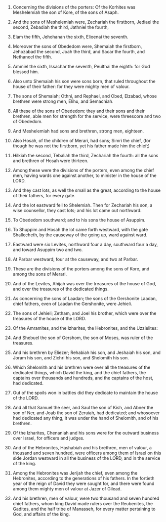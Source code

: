 1. Concerning the divisions of the porters: Of the Korhites was
Meshelemiah the son of Kore, of the sons of Asaph.

2. And the sons of Meshelemiah were, Zechariah the firstborn,
Jediael the second, Zebadiah the third, Jathniel the fourth,

3. Elam
the fifth, Jehohanan the sixth, Elioenai the seventh.

4. Moreover the sons of Obededom were, Shemaiah the firstborn,
Jehozabad the second, Joah the third, and Sacar the fourth, and
Nethaneel the fifth.

5. Ammiel the sixth, Issachar the seventh, Peulthai the eighth: for
God blessed him.

6. Also unto Shemaiah his son were sons born, that ruled throughout
the house of their father: for they were mighty men of valour.

7. The sons of Shemaiah; Othni, and Rephael, and Obed, Elzabad,
whose brethren were strong men, Elihu, and Semachiah.

8. All these of the sons of Obededom: they and their sons and their
brethren, able men for strength for the service, were threescore and
two of Obededom.

9. And Meshelemiah had sons and brethren, strong men, eighteen.

10. Also Hosah, of the children of Merari, had sons; Simri the
chief, (for though he was not the firstborn, yet his father made him
the chief;)

11. Hilkiah the second, Tebaliah the third, Zechariah
the fourth: all the sons and brethren of Hosah were thirteen.

12. Among these were the divisions of the porters, even among the
chief men, having wards one against another, to minister in the house
of the LORD.

13. And they cast lots, as well the small as the great, according to
the house of their fathers, for every gate.

14. And the lot eastward fell to Shelemiah. Then for Zechariah his
son, a wise counsellor, they cast lots; and his lot came out
northward.

15. To Obededom southward; and to his sons the house of Asuppim.

16. To Shuppim and Hosah the lot came forth westward, with the gate
Shallecheth, by the causeway of the going up, ward against ward.

17. Eastward were six Levites, northward four a day, southward four
a day, and toward Asuppim two and two.

18. At Parbar westward, four at the causeway, and two at Parbar.

19. These are the divisions of the porters among the sons of Kore,
and among the sons of Merari.

20. And of the Levites, Ahijah was over the treasures of the house
of God, and over the treasures of the dedicated things.

21. As concerning the sons of Laadan; the sons of the Gershonite
Laadan, chief fathers, even of Laadan the Gershonite, were Jehieli.

22. The sons of Jehieli; Zetham, and Joel his brother, which were
over the treasures of the house of the LORD.

23. Of the Amramites, and the Izharites, the Hebronites, and the
Uzzielites:

24. And Shebuel the son of Gershom, the son of Moses,
was ruler of the treasures.

25. And his brethren by Eliezer; Rehabiah his son, and Jeshaiah his
son, and Joram his son, and Zichri his son, and Shelomith his son.

26. Which Shelomith and his brethren were over all the treasures of
the dedicated things, which David the king, and the chief fathers, the
captains over thousands and hundreds, and the captains of the host,
had dedicated.

27. Out of the spoils won in battles did they dedicate to maintain
the house of the LORD.

28. And all that Samuel the seer, and Saul the son of Kish, and
Abner the son of Ner, and Joab the son of Zeruiah, had dedicated; and
whosoever had dedicated any thing, it was under the hand of Shelomith,
and of his brethren.

29. Of the Izharites, Chenaniah and his sons were for the outward
business over Israel, for officers and judges.

30. And of the Hebronites, Hashabiah and his brethren, men of
valour, a thousand and seven hundred, were officers among them of
Israel on this side Jordan westward in all the business of the LORD,
and in the service of the king.

31. Among the Hebronites was Jerijah the chief, even among the
Hebronites, according to the generations of his fathers. In the
fortieth year of the reign of David they were sought for, and there
were found among them mighty men of valour at Jazer of Gilead.

32. And his brethren, men of valour, were two thousand and seven
hundred chief fathers, whom king David made rulers over the
Reubenites, the Gadites, and the half tribe of Manasseh, for every
matter pertaining to God, and affairs of the king.